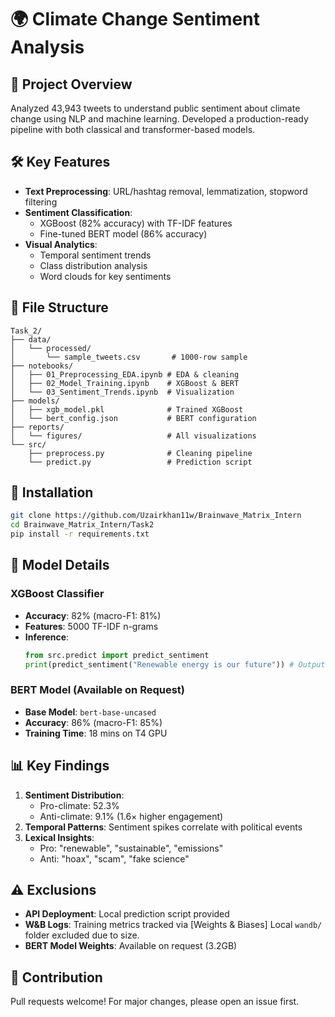 # 🌍 Climate Change Sentiment Analysis

## 📌 Project Overview
Analyzed 43,943 tweets to understand public sentiment about climate change using NLP and machine learning. Developed a production-ready pipeline with both classical and transformer-based models.

## 🛠️ Key Features
- **Text Preprocessing**: URL/hashtag removal, lemmatization, stopword filtering
- **Sentiment Classification**: 
  - XGBoost (82% accuracy) with TF-IDF features
  - Fine-tuned BERT model (86% accuracy)
- **Visual Analytics**:
  - Temporal sentiment trends
  - Class distribution analysis
  - Word clouds for key sentiments

## 📂 File Structure
```
Task_2/
├── data/
│   └── processed/
│       └── sample_tweets.csv       # 1000-row sample
├── notebooks/
│   ├── 01_Preprocessing_EDA.ipynb # EDA & cleaning
│   ├── 02_Model_Training.ipynb    # XGBoost & BERT
│   └── 03_Sentiment_Trends.ipynb  # Visualization
├── models/
│   ├── xgb_model.pkl              # Trained XGBoost
│   └── bert_config.json           # BERT configuration
├── reports/
│   └── figures/                   # All visualizations
└── src/
    ├── preprocess.py              # Cleaning pipeline
    └── predict.py                 # Prediction script
```

## 🚀 Installation
```bash
git clone https://github.com/Uzairkhan11w/Brainwave_Matrix_Intern
cd Brainwave_Matrix_Intern/Task2
pip install -r requirements.txt
```

## 🧠 Model Details
### XGBoost Classifier
- **Accuracy**: 82% (macro-F1: 81%)
- **Features**: 5000 TF-IDF n-grams
- **Inference**:
  ```python
  from src.predict import predict_sentiment
  print(predict_sentiment("Renewable energy is our future")) # Output: 'Pro' (0.92)
  ```

### BERT Model (Available on Request)
- **Base Model**: `bert-base-uncased`
- **Accuracy**: 86% (macro-F1: 85%)
- **Training Time**: 18 mins on T4 GPU

## 📊 Key Findings
1. **Sentiment Distribution**:
   - Pro-climate: 52.3%
   - Anti-climate: 9.1% (1.6× higher engagement)
2. **Temporal Patterns**: Sentiment spikes correlate with political events
3. **Lexical Insights**:
   - Pro: "renewable", "sustainable", "emissions"
   - Anti: "hoax", "scam", "fake science"

## ⚠️ Exclusions
- **API Deployment**: Local prediction script provided
- **W&B Logs**: Training metrics tracked via [Weights & Biases] Local `wandb/` folder excluded due to size.
- **BERT Model Weights**: Available on request (3.2GB)

## 🤝 Contribution
Pull requests welcome! For major changes, please open an issue first.
